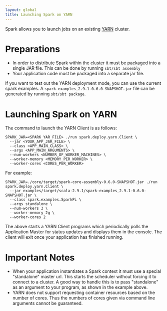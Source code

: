 ```yaml
---
layout: global
title: Launching Spark on YARN
---
```


Spark allows you to launch jobs on an existing [YARN](http://hadoop.apache.org/docs/r2.0.1-alpha/hadoop-yarn/hadoop-yarn-site/YARN.html) cluster. 

# Preparations

- In order to distribute Spark within the cluster it must be packaged into a single JAR file. This can be done by running `sbt/sbt assembly`
- Your application code must be packaged into a separate jar file.

If you want to test out the YARN deployment mode, you can use the current spark examples. A `spark-examples_2.9.1-0.6.0-SNAPSHOT.jar` file can be generated by running `sbt/sbt package`.

# Launching Spark on YARN

The command to launch the YARN Client is as follows:

    SPARK_JAR=<SPARK_YAR_FILE> ./run spark.deploy.yarn.Client \
      --jar <YOUR_APP_JAR_FILE> \
      --class <APP_MAIN_CLASS> \
      --args <APP_MAIN_ARGUMENTS> \
      --num-workers <NUMBER_OF_WORKER_MACHINES> \
      --worker-memory <MEMORY_PER_WORKER> \
      --worker-cores <CORES_PER_WORKER>

For example:

    SPARK_JAR=./core/target/spark-core-assembly-0.6.0-SNAPSHOT.jar ./run spark.deploy.yarn.Client \
      --jar examples/target/scala-2.9.1/spark-examples_2.9.1-0.6.0-SNAPSHOT.jar \
      --class spark.examples.SparkPi \
      --args standalone \
      --num-workers 3 \
      --worker-memory 2g \
      --worker-cores 2

The above starts a YARN Client programs which periodically polls the Application Master for status updates and displays them in the console. The client will exit once your application has finished running.

# Important Notes

- When your application instantiates a Spark context it must use a special "standalone" master url. This starts the scheduler without forcing it to connect to a cluster. A good way to handle this is to pass "standalone" as an argument to your program, as shown in the example above.
- YARN does not support requesting container resources based on the number of cores. Thus the numbers of cores given via command line arguments cannot be guaranteed.
